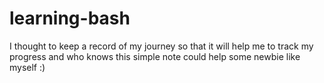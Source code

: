 # learning-bash
I thought to keep a record of my journey so that it will help me to track my progress and who knows this simple note could help some newbie like myself :) 
